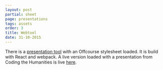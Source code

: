 ```yaml
---
layout: post
partial: sheet
page: presentations
tags: assets
order: 3
title: Webtool
date: 31-10-2015
---
```

There is a [presentation tool](https://github.com/yeehaa123/offcourse_presentation/) with an Offcourse stylesheet loaded. It is build with React and webpack. A live version loaded with a presentation from Coding the Humanities is live [here](http://yeehaa123.github.io/offcourse_presentation/).